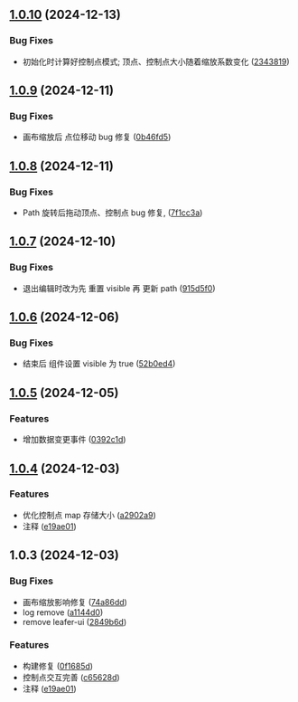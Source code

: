 

## [1.0.10](https://github.com/xjq7/leafer-x-path-editor/compare/1.0.9...1.0.10) (2024-12-13)


### Bug Fixes

* 初始化时计算好控制点模式; 顶点、控制点大小随着缩放系数变化 ([2343819](https://github.com/xjq7/leafer-x-path-editor/commit/23438194afbbc9f0a573432b2fbf82ade1e3fbfc))

## [1.0.9](https://github.com/xjq7/leafer-x-path-editor/compare/1.0.8...1.0.9) (2024-12-11)


### Bug Fixes

* 画布缩放后 点位移动 bug 修复 ([0b46fd5](https://github.com/xjq7/leafer-x-path-editor/commit/0b46fd54c92ffe4f64e15457c900d1d548e8b5a1))

## [1.0.8](https://github.com/xjq7/leafer-x-path-editor/compare/1.0.7...1.0.8) (2024-12-11)


### Bug Fixes

* Path 旋转后拖动顶点、控制点 bug 修复, ([7f1cc3a](https://github.com/xjq7/leafer-x-path-editor/commit/7f1cc3addbdaabdb60c0e8c2c783e652f5294cad))

## [1.0.7](https://github.com/xjq7/leafer-x-path-editor/compare/1.0.6...1.0.7) (2024-12-10)


### Bug Fixes

* 退出编辑时改为先 重置 visible 再 更新 path ([915d5f0](https://github.com/xjq7/leafer-x-path-editor/commit/915d5f02fe7c4e5c7763479e51f18adf54cde84d))

## [1.0.6](https://github.com/xjq7/leafer-x-path-editor/compare/1.0.5...1.0.6) (2024-12-06)


### Bug Fixes

* 结束后 组件设置 visible 为 true ([52b0ed4](https://github.com/xjq7/leafer-x-path-editor/commit/52b0ed474e4e0af00b7a60edc71ce9f33d068a90))

## [1.0.5](https://github.com/xjq7/leafer-x-path-editor/compare/1.0.4...1.0.5) (2024-12-05)


### Features

* 增加数据变更事件 ([0392c1d](https://github.com/xjq7/leafer-x-path-editor/commit/0392c1df7c94c056e84b15344ca18cad0aa9bcba))

## [1.0.4](https://github.com/xjq7/leafer-x-path-editor/compare/1.0.3...1.0.4) (2024-12-03)


### Features

* 优化控制点 map 存储大小 ([a2902a9](https://github.com/xjq7/leafer-x-path-editor/commit/a2902a9e8984d2f3dcd265cc37b7ee09e4af2ede))
* 注释 ([e19ae01](https://github.com/xjq7/leafer-x-path-editor/commit/e19ae01c44db3da35343ceb119739f8051e4c032))

## 1.0.3 (2024-12-03)


### Bug Fixes

* 画布缩放影响修复 ([74a86dd](https://github.com/xjq7/leafer-x-path-editor/commit/74a86dd4967328417c5d90e431be9f52303888e3))
* log remove ([a1144d0](https://github.com/xjq7/leafer-x-path-editor/commit/a1144d05008e3d8d7502b861c8ca844da191d8c0))
* remove leafer-ui ([2849b6d](https://github.com/xjq7/leafer-x-path-editor/commit/2849b6dee4f771fe7830449143f19f76881f67fb))


### Features

* 构建修复 ([0f1685d](https://github.com/xjq7/leafer-x-path-editor/commit/0f1685dae24ac46effb1868923156111ae9b3e63))
* 控制点交互完善 ([c65628d](https://github.com/xjq7/leafer-x-path-editor/commit/c65628df2be8264cb0265765be69d6b97a1461c2))
* 注释 ([e19ae01](https://github.com/xjq7/leafer-x-path-editor/commit/e19ae01c44db3da35343ceb119739f8051e4c032))
